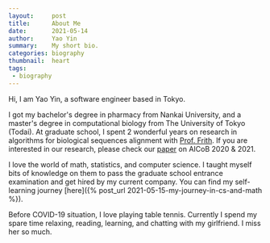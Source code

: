 ```yaml
---
layout:     post
title:      About Me
date:       2021-05-14
author:     Yao Yin
summary:    My short bio.
categories: biography
thumbnail:  heart
tags:
 - biography
---
```


Hi, I am Yao Yin, a software engineer based in Tokyo.  

I got my bachelor's degree in pharmacy from Nankai University, and a master's degree in computational biology from The University of Tokyo (Todai). At graduate school, I spent 2 wonderful years on research in algorithms for biological sequences alignment with [Prof. Frith](https://sites.google.com/site/frithbioinfo/home?authuser=0). If you are interested in our research, please check our [paper](https://www.biorxiv.org/content/10.1101/2021.01.25.428050v1) on AICoB 2020 & 2021.  

I love the world of math, statistics, and computer science. I taught myself bits of knowledge on them to pass the graduate school entrance examination and get hired by my current company. You can find my self-learning journey [here]({% post_url 2021-05-15-my-journey-in-cs-and-math %}).  

Before COVID-19 situation, I love playing table tennis. Currently I spend my spare time relaxing, reading, learning, and chatting with my girlfriend. I miss her so much.
